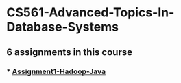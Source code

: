 # CS561-Advanced-Topics-In-Database-Systems

## 6 assignments in this course

### * [Assignment1-Hadoop-Java](https://github.com/zyfu0408/CS561-Advanced-Topics-In-Database-Systems/tree/master/Assignment1-Hadoop-Java)
